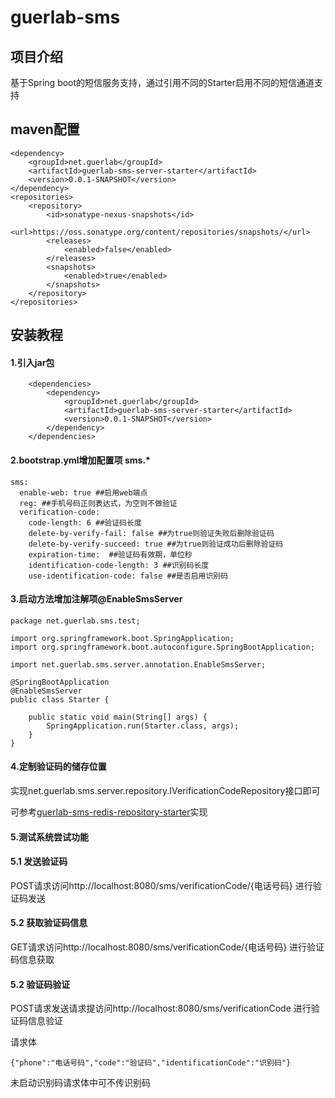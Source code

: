 # guerlab-sms

## 项目介绍
基于Spring boot的短信服务支持，通过引用不同的Starter启用不同的短信通道支持

## maven配置

```
<dependency>
	<groupId>net.guerlab</groupId>
	<artifactId>guerlab-sms-server-starter</artifactId>
	<version>0.0.1-SNAPSHOT</version>
</dependency>
<repositories>
	<repository>
		<id>sonatype-nexus-snapshots</id>
		<url>https://oss.sonatype.org/content/repositories/snapshots/</url>
		<releases>
			<enabled>false</enabled>
		</releases>
		<snapshots>
			<enabled>true</enabled>
		</snapshots>
	</repository>
</repositories>
```

## 安装教程

#### 1.引入jar包

```
    <dependencies>
        <dependency>
            <groupId>net.guerlab</groupId>
            <artifactId>guerlab-sms-server-starter</artifactId>
            <version>0.0.1-SNAPSHOT</version>
        </dependency>
    </dependencies>
```

#### 2.bootstrap.yml增加配置项 sms.*

```
sms:
  enable-web: true ##启用web端点
  reg: ##手机号码正则表达式，为空则不做验证
  verification-code:
    code-length: 6 ##验证码长度
    delete-by-verify-fail: false ##为true则验证失败后删除验证码
    delete-by-verify-succeed: true ##为true则验证成功后删除验证码
    expiration-time:  ##验证码有效期，单位秒
    identification-code-length: 3 ##识别码长度
    use-identification-code: false ##是否启用识别码
```

#### 3.启动方法增加注解项@EnableSmsServer

```
package net.guerlab.sms.test;

import org.springframework.boot.SpringApplication;
import org.springframework.boot.autoconfigure.SpringBootApplication;

import net.guerlab.sms.server.annotation.EnableSmsServer;

@SpringBootApplication
@EnableSmsServer
public class Starter {

    public static void main(String[] args) {
        SpringApplication.run(Starter.class, args);
    }
}

```

#### 4.定制验证码的储存位置

实现net.guerlab.sms.server.repository.IVerificationCodeRepository接口即可

可参考[guerlab-sms-redis-repository-starter](./guerlab-sms-redis-repository-starter)实现

#### 5.测试系统尝试功能

#### 5.1 发送验证码

POST请求访问http://localhost:8080/sms/verificationCode/{电话号码} 进行验证码发送

#### 5.2 获取验证码信息

GET请求访问http://localhost:8080/sms/verificationCode/{电话号码} 进行验证码信息获取

#### 5.2 验证码验证

POST请求发送请求提访问http://localhost:8080/sms/verificationCode 进行验证码信息验证

请求体
```
{"phone":"电话号码","code":"验证码","identificationCode":"识别码"}
```

未启动识别码请求体中可不传识别码